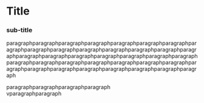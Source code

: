 # Title
### sub-title
  
paragraphparagraphparagraphparagraphparagraphparagraphparagraphparagraphparagraphparagraphparagraphparagraphparagraphparagraphparagraphparagraphparagraphparagraphparagraphparagraphparagraphparagraphparagraphparagraphparagraphparagraphparagraphparagraphparagraphparagraphparagraphparagraphparagraphparagraphparagraphparagraphparagraph

paragraphparagraphparagraphparagraph  
vparagraphparagraph